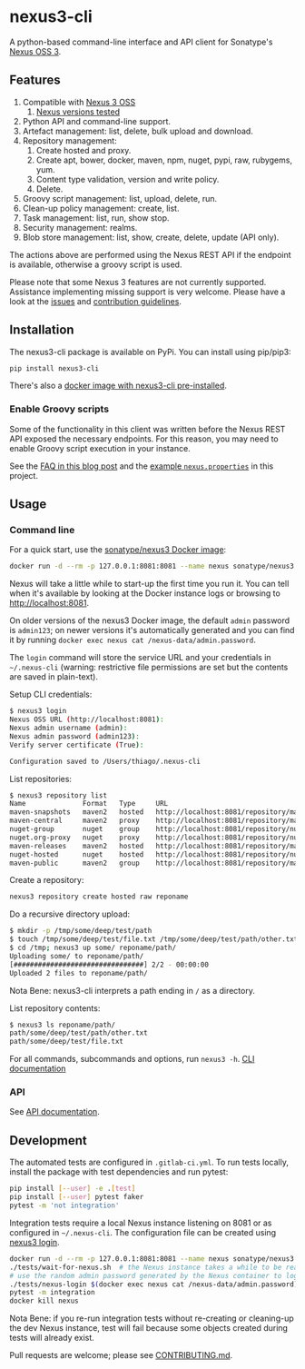 # nexus3-cli

A python-based command-line interface and API client for Sonatype's [Nexus
OSS 3](https://www.sonatype.com/download-oss-sonatype).

## Features

1. Compatible with [Nexus 3 OSS](https://www.sonatype.com/download-oss-sonatype)
   1. [Nexus versions tested](https://gitlab.com/thiagocsf/nexus3-cli/-/blob/master/.gitlab-ci.yml#L103-116)
1. Python API and command-line support.
1. Artefact management: list, delete, bulk upload and download.
1. Repository management:
   1. Create hosted and proxy.
   1. Create apt, bower, docker, maven, npm, nuget, pypi, raw, rubygems, yum.
   1. Content type validation, version and write policy.
   1. Delete.
1. Groovy script management: list, upload, delete, run.
1. Clean-up policy management: create, list.
1. Task management: list, run, show stop.
1. Security management: realms.
1. Blob store management: list, show, create, delete, update (API only).

The actions above are performed using the Nexus REST API if the endpoint is
available, otherwise a groovy script is used.

Please note that some Nexus 3 features are not currently supported. Assistance
implementing missing support is very welcome. Please have a look at the
[issues](https://gitlab.com/thiagocsf/nexus3-cli/-/issues)
and [contribution guidelines](https://gitlab.com/thiagocsf/nexus3-cli/-/blob/master/CONTRIBUTING.md).

## Installation

The nexus3-cli package is available on PyPi. You can install using pip/pip3:

```bash
pip install nexus3-cli
```

There's also a [docker image with nexus3-cli 
pre-installed](https://gitlab.com/thiagocsf/docker-nexus3-cli).

### Enable Groovy scripts

Some of the functionality in this client was written before the Nexus REST API 
exposed the necessary endpoints. For this reason, you may need to enable Groovy
script execution in your instance.

See the [FAQ in this blog post](https://support.sonatype.com/hc/en-us/articles/360045220393-Scripting-Nexus-Repository-Manager-3)
and the [example `nexus.properties`](https://gitlab.com/thiagocsf/nexus3-cli/-/blob/master/tests/fixtures/nexus-data/etc/nexus.properties) in this project.

## Usage

### Command line

For a quick start, use the [sonatype/nexus3 Docker image](https://hub.docker.com/r/sonatype/nexus3/):

```bash
docker run -d --rm -p 127.0.0.1:8081:8081 --name nexus sonatype/nexus3
```

Nexus will take a little while to start-up the first time you run it. You can
tell when it's available by looking at the Docker instance logs or browsing to
[http://localhost:8081](http://localhost:8081).

On older versions of the nexus3 Docker image, the default `admin` password is
`admin123`; on newer versions it's automatically generated and you can find it
by running `docker exec nexus cat /nexus-data/admin.password`.

The `login` command will store the service URL and your credentials in
`~/.nexus-cli` (warning: restrictive file permissions are set but the contents
are saved in plain-text).

Setup CLI credentials:

```bash
$ nexus3 login
Nexus OSS URL (http://localhost:8081):
Nexus admin username (admin):
Nexus admin password (admin123):
Verify server certificate (True):

Configuration saved to /Users/thiago/.nexus-cli
```

List repositories:

```bash
$ nexus3 repository list
Name              Format   Type     URL
maven-snapshots   maven2   hosted   http://localhost:8081/repository/maven-snapshots
maven-central     maven2   proxy    http://localhost:8081/repository/maven-central
nuget-group       nuget    group    http://localhost:8081/repository/nuget-group
nuget.org-proxy   nuget    proxy    http://localhost:8081/repository/nuget.org-proxy
maven-releases    maven2   hosted   http://localhost:8081/repository/maven-releases
nuget-hosted      nuget    hosted   http://localhost:8081/repository/nuget-hosted
maven-public      maven2   group    http://localhost:8081/repository/maven-public
```

Create a repository:

```bash
nexus3 repository create hosted raw reponame
```

Do a recursive directory upload:

```bash
$ mkdir -p /tmp/some/deep/test/path
$ touch /tmp/some/deep/test/file.txt /tmp/some/deep/test/path/other.txt
$ cd /tmp; nexus3 up some/ reponame/path/
Uploading some/ to reponame/path/
[################################] 2/2 - 00:00:00
Uploaded 2 files to reponame/path/
```

Nota Bene: nexus3-cli interprets a path ending in `/` as a directory.

List repository contents:

```bash
$ nexus3 ls reponame/path/
path/some/deep/test/path/other.txt
path/some/deep/test/file.txt
```

For all commands, subcommands and options, run `nexus3 -h`.
[CLI documentation](https://nexus3-cli.readthedocs.io/en/latest/cli.html)

### API

See [API documentation](https://nexus3-cli.readthedocs.io/en/latest/api.html).

## Development

The automated tests are configured in `.gitlab-ci.yml`. To run tests locally,
install the package with test dependencies and run pytest:

```bash
pip install [--user] -e .[test]
pip install [--user] pytest faker
pytest -m 'not integration'
```

Integration tests require a local Nexus instance listening on 8081 or as
configured in `~/.nexus-cli`. The configuration file can be created using
[nexus3 login](https://nexus3-cli.readthedocs.io/en/latest/cli.html#nexus3-login).

```bash
docker run -d --rm -p 127.0.0.1:8081:8081 --name nexus sonatype/nexus3
./tests/wait-for-nexus.sh  # the Nexus instance takes a while to be ready
# use the random admin password generated by the Nexus container to login
./tests/nexus-login $(docker exec nexus cat /nexus-data/admin.password)
pytest -m integration
docker kill nexus
```

Nota Bene: if you re-run integration tests without re-creating or cleaning-up the
dev Nexus instance, test will fail because some objects created during tests will
already exist.

Pull requests are welcome; please see [CONTRIBUTING.md](CONTRIBUTING.md).
